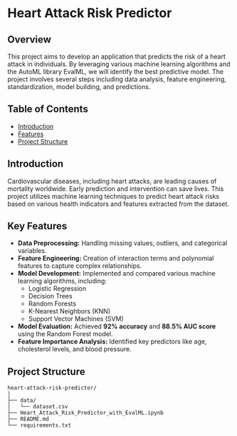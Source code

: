 # Heart Attack Risk Predictor

## Overview
This project aims to develop an application that predicts the risk of a heart attack in individuals. By leveraging various machine learning algorithms and the AutoML library EvalML, we will identify the best predictive model. The project involves several steps including data analysis, feature engineering, standardization, model building, and predictions.

## Table of Contents
- [Introduction](#introduction)
- [Features](#Key-Features)
- [Project Structure](#project-structure)

## Introduction
Cardiovascular diseases, including heart attacks, are leading causes of mortality worldwide. Early prediction and intervention can save lives. This project utilizes machine learning techniques to predict heart attack risks based on various health indicators and features extracted from the dataset.


## Key Features
- **Data Preprocessing:** Handling missing values, outliers, and categorical variables.
- **Feature Engineering:** Creation of interaction terms and polynomial features to capture complex relationships.
- **Model Development:** Implemented and compared various machine learning algorithms, including:
  - Logistic Regression
  - Decision Trees
  - Random Forests
  - K-Nearest Neighbors (KNN)
  - Support Vector Machines (SVM)
- **Model Evaluation:** Achieved **92% accuracy** and **88.5% AUC score** using the Random Forest model.
- **Feature Importance Analysis:** Identified key predictors like age, cholesterol levels, and blood pressure.


## Project Structure
```
heart-attack-risk-predictor/
│
├── data/
│   └── dataset.csv
├── Heart_Attack_Risk_Predictor_with_EvalML.ipynb
├── README.md
└── requirements.txt
```


